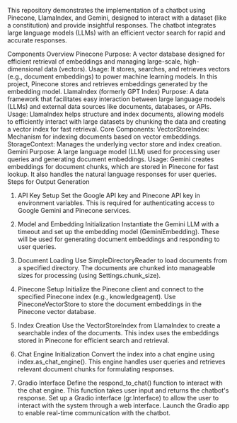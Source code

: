 This repository demonstrates the implementation of a chatbot using Pinecone, LlamaIndex, and Gemini, designed to interact with a dataset (like a constitution) and provide insightful responses. The chatbot integrates large language models (LLMs) with an efficient vector search for rapid and accurate responses.

Components Overview
Pinecone
Purpose: A vector database designed for efficient retrieval of embeddings and managing large-scale, high-dimensional data (vectors).
Usage: It stores, searches, and retrieves vectors (e.g., document embeddings) to power machine learning models. In this project, Pinecone stores and retrieves embeddings generated by the embedding model.
LlamaIndex (formerly GPT Index)
Purpose: A data framework that facilitates easy interaction between large language models (LLMs) and external data sources like documents, databases, or APIs.
Usage: LlamaIndex helps structure and index documents, allowing models to efficiently interact with large datasets by chunking the data and creating a vector index for fast retrieval.
Core Components:
VectorStoreIndex: Mechanism for indexing documents based on vector embeddings.
StorageContext: Manages the underlying vector store and index creation.
Gemini
Purpose: A large language model (LLM) used for processing user queries and generating document embeddings.
Usage: Gemini creates embeddings for document chunks, which are stored in Pinecone for fast lookup. It also handles the natural language responses for user queries.
Steps for Output Generation
1. API Key Setup
Set the Google API key and Pinecone API key in environment variables. This is required for authenticating access to Google Gemini and Pinecone services.

2. Model and Embedding Initialization
Instantiate the Gemini LLM with a timeout and set up the embedding model (GeminiEmbedding). These will be used for generating document embeddings and responding to user queries.
3. Document Loading
Use SimpleDirectoryReader to load documents from a specified directory. The documents are chunked into manageable sizes for processing (using Settings.chunk_size).
4. Pinecone Setup
Initialize the Pinecone client and connect to the specified Pinecone index (e.g., knowledgeagent).
Use PineconeVectorStore to store the document embeddings in the Pinecone vector database.
5. Index Creation
Use the VectorStoreIndex from LlamaIndex to create a searchable index of the documents. This index uses the embeddings stored in Pinecone for efficient search and retrieval.
6. Chat Engine Initialization
Convert the index into a chat engine using index.as_chat_engine(). This engine handles user queries and retrieves relevant document chunks for formulating responses.
7. Gradio Interface
Define the respond_to_chat() function to interact with the chat engine. This function takes user input and returns the chatbot's response.
Set up a Gradio interface (gr.Interface) to allow the user to interact with the system through a web interface.
Launch the Gradio app to enable real-time communication with the chatbot.
